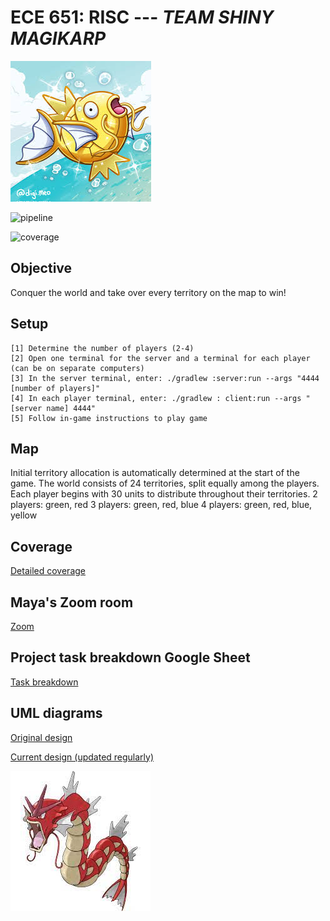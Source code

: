 ECE 651: RISC --- *TEAM SHINY MAGIKARP*
=======================================

![Alt text](shiny_magikarp.jpeg)

![pipeline](https://gitlab.oit.duke.edu/jwp42/risc_group14/badges/master/pipeline.svg)

![coverage](https://gitlab.oit.duke.edu/jwp42/risc_group14/badges/master/coverage.svg?job=test)

## Objective

Conquer the world and take over every territory on the map to win!

## Setup

    [1] Determine the number of players (2-4)
    [2] Open one terminal for the server and a terminal for each player (can be on separate computers)
    [3] In the server terminal, enter: ./gradlew :server:run --args "4444 [number of players]"
    [4] In each player terminal, enter: ./gradlew : client:run --args "[server name] 4444"
    [5] Follow in-game instructions to play game

## Map

Initial territory allocation is automatically determined at the start of the game. The world consists of 24 territories, split equally among the players. Each player begins with 30 units to distribute throughout their territories.
    2 players: green, red
    3 players: green, red, blue
    4 players: green, red, blue, yellow

## Coverage

[Detailed coverage](https://jwp42.pages.oit.duke.edu/risc_group14/dashboard.html)

## Maya's Zoom room

[Zoom](https://duke.zoom.us/j/2890260385)

## Project task breakdown Google Sheet

[Task breakdown](https://docs.google.com/spreadsheets/d/1xeX1LhQHKaW_9kBSZ3u_cWfS7HyXmD4L6DTs8RlQopE/edit?usp=sharing)

## UML diagrams

[Original design](https://app.diagrams.net/#G1HFjMe-Hy9eAgr037qpsjU75oSxQrfZVQ)

[Current design (updated regularly)](https://app.diagrams.net/?src=about#G1Ilg7adHG6R4JDfX9gzBJC00pYGc0vjiD)

![Alt text](shiny_gyarados.jpeg)
